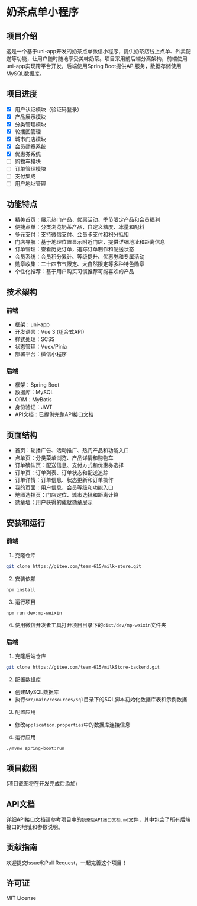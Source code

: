 # 奶茶点单小程序

## 项目介绍
这是一个基于uni-app开发的奶茶点单微信小程序，提供奶茶店线上点单、外卖配送等功能，让用户随时随地享受美味奶茶。项目采用前后端分离架构，前端使用uni-app实现跨平台开发，后端使用Spring Boot提供API服务，数据存储使用MySQL数据库。

## 项目进度
- [x] 用户认证模块（验证码登录）
- [x] 产品展示模块
- [x] 分类管理模块
- [x] 轮播图管理
- [x] 城市门店模块
- [x] 会员勋章系统
- [x] 优惠券系统
- [ ] 购物车模块
- [ ] 订单管理模块
- [ ] 支付集成
- [ ] 用户地址管理

## 功能特点
- 精美首页：展示热门产品、优惠活动、季节限定产品和会员福利
- 便捷点单：分类浏览奶茶产品，自定义糖度、冰量和配料
- 多元支付：支持微信支付、会员卡支付和积分抵扣
- 门店导航：基于地理位置显示附近门店，提供详细地址和距离信息
- 订单管理：查看历史订单，追踪订单制作和配送状态
- 会员系统：会员积分累计、等级提升、优惠券和专属活动
- 勋章收集：二十四节气限定、大自然限定等多种特色勋章
- 个性化推荐：基于用户购买习惯推荐可能喜欢的产品

## 技术架构
### 前端
- 框架：uni-app
- 开发语言：Vue 3 (组合式API)
- 样式处理：SCSS
- 状态管理：Vuex/Pinia
- 部署平台：微信小程序

### 后端
- 框架：Spring Boot
- 数据库：MySQL
- ORM：MyBatis
- 身份验证：JWT
- API文档：已提供完整API接口文档

## 页面结构
- 首页：轮播广告、活动推广、热门产品和功能入口
- 点单页：分类菜单浏览、产品详情和购物车
- 订单确认页：配送信息、支付方式和优惠券选择
- 订单页：订单列表、订单状态和配送追踪
- 订单详情：订单信息、状态更新和订单操作
- 我的页面：用户信息、会员等级和功能入口
- 地图选择页：门店定位、城市选择和距离计算
- 勋章墙：用户获得的成就勋章展示

## 安装和运行
### 前端
1. 克隆仓库
```bash
git clone https://gitee.com/team-615/milk-store.git
```

2. 安装依赖
```bash
npm install
```

3. 运行项目
```bash
npm run dev:mp-weixin
```

4. 使用微信开发者工具打开项目目录下的`dist/dev/mp-weixin`文件夹

### 后端
1. 克隆后端仓库
```bash
git clone https://gitee.com/team-615/milkStore-backend.git
```

2. 配置数据库
- 创建MySQL数据库
- 执行`src/main/resources/sql`目录下的SQL脚本初始化数据库表和示例数据

3. 配置应用
- 修改`application.properties`中的数据库连接信息

4. 运行应用
```bash
./mvnw spring-boot:run
```

## 项目截图
(项目截图将在开发完成后添加)

## API文档
详细API接口文档请参考项目中的`奶茶店API接口文档.md`文件，其中包含了所有后端接口的地址和参数说明。

## 贡献指南
欢迎提交Issue和Pull Request，一起完善这个项目！

## 许可证
MIT License
